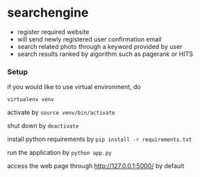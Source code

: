 # searchengine

* register required website
* will send newly registered user confirmation email
* search related photo through a keyword provided by user
* search results ranked by algorithm such as pagerank or HITS

### Setup
if you would like to use virtual environment, do

`virtualenv venv`

activate by `source venv/bin/activate`

shut down by `deactivate` 

install python requirements by `pip install -r requirements.txt`

run the application by `python app.py`

access the web page through http://127.0.0.1:5000/ by default